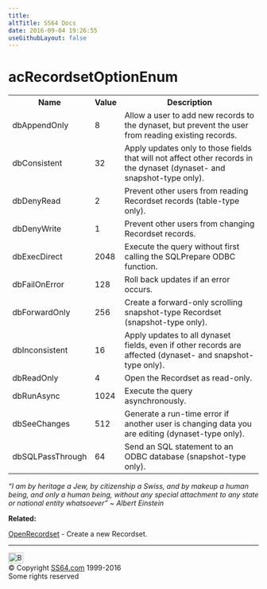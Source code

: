 ```yaml
---
title:
altTitle: SS64 Docs
date: 2016-09-04 19:26:55
useGithubLayout: false
---
```

<!-- #BeginLibraryItem "/Library/head_access.lbi" --><!-- #EndLibraryItem --><h1>acRecordsetOptionEnum</h1>
<table>
<tbody><tr><th>Name</th><th>Value</th><th>Description</th></tr>
<tr><td>dbAppendOnly</td>
<td>8</td>
<td>Allow a user to add new records to the dynaset, but prevent the user from reading existing records.</td>
</tr>
<tr><td>dbConsistent</td>
<td>32</td>
<td>Apply updates only to those fields that will not affect other records in the dynaset (dynaset- and snapshot-type only).</td>
</tr>
<tr><td>dbDenyRead</td>
<td>2</td>
<td>Prevent other users from reading Recordset records (table-type  only).</td>
</tr>
<tr><td>dbDenyWrite</td>
<td>1</td>
<td>Prevent other users from changing Recordset records.</td>
</tr>
<tr><td>dbExecDirect</td>
<td>2048</td>
<td>Execute the query without first calling the SQLPrepare ODBC function.</td>
</tr>
<tr><td>dbFailOnError</td>
<td>128</td>
<td>Roll back updates if an error occurs.</td>
</tr>
<tr><td>dbForwardOnly</td>
<td>256</td>
<td>Create a forward-only scrolling snapshot-type Recordset (snapshot-type only).</td>
</tr>
<tr><td>dbInconsistent</td>
<td>16</td>
<td>Apply updates to all dynaset fields, even if other records are affected (dynaset- and snapshot-type only).</td>
</tr>
<tr><td>dbReadOnly</td>
<td>4</td>
<td>Open the Recordset as read-only.</td>
</tr><tr><td>dbRunAsync</td>
<td>1024</td>
<td>Execute the query asynchronously.</td>
</tr>
<tr><td>dbSeeChanges</td>
<td>512</td>
<td>Generate a run-time error if another user is changing data you are editing (dynaset-type only).</td>
</tr>
<tr><td>dbSQLPassThrough</td>
<td>64</td>
<td>Send an SQL statement to an ODBC database (snapshot-type only).</td>
</tr></tbody></table>
<p class="quote"><i>“I am by heritage a Jew, by citizenship a Swiss, and by makeup a human being, and only a human being, without any special attachment to any state or national entity whatsoever” ~ Albert Einstein</i></p>
<p><b>Related:</b></p>
<p><a href="openrecordset.html">OpenRecordset</a> - Create a new Recordset.</p><!-- #BeginLibraryItem "/Library/foot_access.lbi" --><p>
<!-- access -->

<hr>
<div id="bl" class="footer"><a href="acrecordsetoptionenum.html#"><img src="../images/top.png" width="30" height="22" alt="Back to the Top"></a></div>
<div id="br" class="footer, tagline">© Copyright <a href="../index.html">SS64.com</a> 1999-2016<br>
Some rights reserved</div><!-- #EndLibraryItem -->

